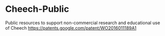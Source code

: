 # Cheech-Public
Public resources to support non-commercial research and educational use of Cheech https://patents.google.com/patent/WO2016011189A1

